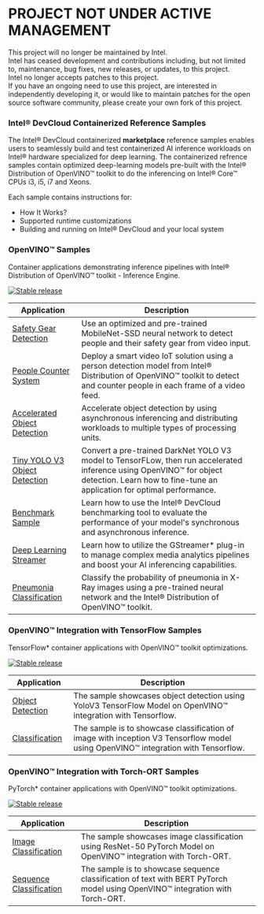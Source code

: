 # PROJECT NOT UNDER ACTIVE MANAGEMENT #  
This project will no longer be maintained by Intel.  
Intel has ceased development and contributions including, but not limited to, maintenance, bug fixes, new releases, or updates, to this project.  
Intel no longer accepts patches to this project.  
 If you have an ongoing need to use this project, are interested in independently developing it, or would like to maintain patches for the open source software community, please create your own fork of this project.  
  
###  Intel® DevCloud Containerized Reference Samples 

The Intel® DevCloud containerized **marketplace** reference samples enables users to seamlessly build and test containerized AI inference workloads on Intel® hardware specialized for deep learning. The containerized refrence samples contain optimized deep-learning models pre-built with the Intel® Distribution of OpenVINO™ toolkit to do the inferencing on Intel® Core™ CPUs i3, i5, i7 and Xeons.

Each sample contains instructions for:
* How It Works? 
* Supported runtime customizations
* Building and running on Intel® DevCloud and your local system

### OpenVINO™ Samples 

Container applications demonstrating inference pipelines with Intel® Distribution of OpenVINO™ toolkit - Inference Engine. 

[![Stable release](https://img.shields.io/badge/version-2021.4.2-blue.svg)](https://github.com/openvinotoolkit/openvino/releases/tag/2021.4.2) 

| Application | Description |
| --- | --- |
| [Safety Gear Detection](container-workloads/openvino-dev-latest/developer-samples/python/safety-gear-detection/README.md) | Use an optimized and pre-trained MobileNet-SSD neural network to detect people and their safety gear from video input. |
| [People Counter System](container-workloads/openvino-dev-latest/developer-samples/python/people-counter/README.md) | Deploy a smart video IoT solution using a person detection model from Intel® Distribution of OpenVINO™ toolkit to detect and counter people in each frame of a video feed. |
| [Accelerated Object Detection](https://github.com/intel-innersource/containers.docker.devcloud.reference-samples/blob/readme-updates/container-workloads/openvino-dev-latest/developer-samples/python/object-detection/README.md) | Accelerate object detection by using asynchronous inferencing and distributing workloads to multiple types of processing units. |
| [Tiny YOLO V3 Object Detection](container-workloads/openvino-dev-latest/developer-samples/python/tiny-yolo-v3/README.md) | Convert a pre-trained DarkNet YOLO V3 model to TensorFLow, then run accelerated inference using OpenVINO™ for object detection. Learn how to fine-tune an application for optimal performance. |
| [Benchmark Sample](container-workloads/openvino-dev-latest/developer-samples/python/benchmark/README.md) | Learn how to use the Intel® DevCloud benchmarking tool to evaluate the performance of your model's synchronous and asynchronous inference. |
| [Deep Learning Streamer](container-workloads/openvino-dev-latest/tutorials/python/dlstreamer/README.md) | Learn how to utilize the GStreamer* plug-in to manage complex media analytics pipelines and boost your AI inferencing capabilities. |
| [Pneumonia Classification](container-workloads/openvino-dev-latest/developer-samples/python/pneumonia-classification/README.md) | Classify the probability of pneumonia in X-Ray images using a pre-trained neural network and the Intel® Distribution of OpenVINO™ toolkit.|

### OpenVINO™ Integration with TensorFlow Samples

TensorFlow* container applications with OpenVINO™ toolkit optimizations.

[![Stable release](https://img.shields.io/badge/version-v1.1.0-blue.svg)](https://github.com/openvinotoolkit/openvino_tensorflow/releases/tag/v1.1.0) 

| Application | Description |
| --- | --- |
| [Object Detection](framework-integration/openvino-dev-latest/openvino-tensorflow/object-detection/README.md) | The sample showcases object detection using YoloV3 TensorFlow Model on OpenVINO™ integration with Tensorflow. |
| [Classification](framework-integration/openvino-dev-latest/openvino-tensorflow/classification/README.md) | The sample is to showcase classification of image with inception V3 Tensorflow model using OpenVINO™ integration with Tensorflow. |

### OpenVINO™ Integration with Torch-ORT Samples

PyTorch* container applications with OpenVINO™ toolkit optimizations.

[![Stable release](https://img.shields.io/badge/version-1.13.1-blue.svg)](https://github.com/pytorch/ort)

| Application | Description |
| --- | --- |
| [Image Classification](framework-integration/openvino-dev-latest/openvino-torch-ort/image-classification/README.md) | The sample showcases image classification using ResNet-50 PyTorch Model on OpenVINO™ integration with Torch-ORT. |
| [Sequence Classification](framework-integration/openvino-dev-latest/openvino-torch-ort/sequence-classification/README.md) | The sample is to showcase sequence classification of text with BERT PyTorch model using OpenVINO™ integration with Torch-ORT. |

